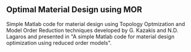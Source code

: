 ## Optimal Material Design using MOR

Simple Matlab code for material design using Topology Optmization and Model Order Reduction techniques developed by G. Kazakis and N.D. Lagaros
and presented in "A simple Matlab code for material design optimization using reduced order models".
